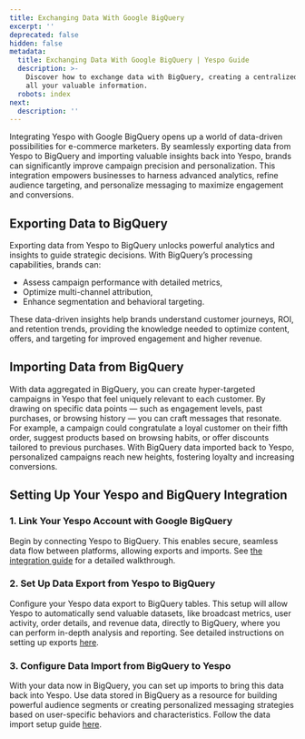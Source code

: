 ```yaml
---
title: Exchanging Data With Google BigQuery
excerpt: ''
deprecated: false
hidden: false
metadata:
  title: Exchanging Data With Google BigQuery | Yespo Guide
  description: >-
    Discover how to exchange data with BigQuery, creating a centralized hub for
    all your valuable information.
  robots: index
next:
  description: ''
---
```

Integrating Yespo with Google BigQuery opens up a world of data-driven possibilities for e-commerce marketers. By seamlessly exporting data from Yespo to BigQuery and importing valuable insights back into Yespo, brands can significantly improve campaign precision and personalization. This integration empowers businesses to harness advanced analytics, refine audience targeting, and personalize messaging to maximize engagement and conversions.

## Exporting Data to BigQuery

Exporting data from Yespo to BigQuery unlocks powerful analytics and insights to guide strategic decisions. With BigQuery’s processing capabilities, brands can:

- Assess campaign performance with detailed metrics,
- Optimize multi-channel attribution,
- Enhance segmentation and behavioral targeting.

These data-driven insights help brands understand customer journeys, ROI, and retention trends, providing the knowledge needed to optimize content, offers, and targeting for improved engagement and higher revenue.

## Importing Data from BigQuery

With data aggregated in BigQuery, you can create hyper-targeted campaigns in Yespo that feel uniquely relevant to each customer. By drawing on specific data points — such as engagement levels, past purchases, or browsing history — you can craft messages that resonate. For example, a campaign could congratulate a loyal customer on their fifth order, suggest products based on browsing habits, or offer discounts tailored to previous purchases. With BigQuery data imported back to Yespo, personalized campaigns reach new heights, fostering loyalty and increasing conversions.

## Setting Up Your Yespo and BigQuery Integration

### 1\. Link Your Yespo Account with Google BigQuery

Begin by connecting Yespo to BigQuery. This enables secure, seamless data flow between platforms, allowing exports and imports. See [the integration guide](https://docs.yespo.io/docs/google-bigquery-integration) for a detailed walkthrough.

### 2\. Set Up Data Export from Yespo to BigQuery

Configure your Yespo data export to BigQuery tables. This setup will allow Yespo to automatically send valuable datasets, like broadcast metrics, user activity, order details, and revenue data, directly to BigQuery, where you can perform in-depth analysis and reporting. See detailed instructions on setting up exports [here](https://docs.yespo.io/docs/exporting-data-bigquery-tables).

### 3\. Configure Data Import from BigQuery to Yespo

With your data now in BigQuery, you can set up imports to bring this data back into Yespo. Use data stored in BigQuery as a resource for building powerful audience segments or creating personalized messaging strategies based on user-specific behaviors and characteristics. Follow the data import setup guide [here](https://docs.yespo.io/docs/importing-data-bigquery-tables).